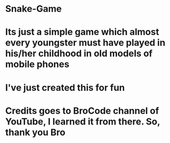# Snake-Game
# Its just a simple game which almost every youngster must have played in his/her childhood in old models of mobile phones
# I've just created this for fun
# Credits goes to BroCode channel of YouTube, I learned it from there. So, thank you Bro 
